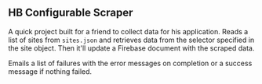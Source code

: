 ## HB Configurable Scraper

A quick project built for a friend to collect data for his application. Reads a list of sites from `sites.json` and retrieves data from the selector specified in the site object. Then it'll update a Firebase document with the scraped data.

Emails a list of failures with the error messages on completion or a success message if nothing failed.
